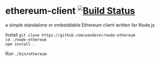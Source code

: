 ethereum-client [![Build Status](https://travis-ci.org/wanderer/node-ethereum.svg?branch=master)](https://travis-ci.org/wanderer/node-ethereum)
===============

a simple standalone or embeddable Ethereum client written for Node.js

Install
`git clone https://github.com/wanderer/node-ethereum`  
`cd ./node-ethereum`  
`npm install .`

Run
`./bin/ethereum`

